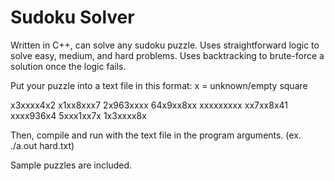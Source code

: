 # Sudoku Solver

Written in C++, can solve any sudoku puzzle. Uses straightforward logic to solve easy, medium, and hard problems. Uses backtracking to brute-force a solution once the logic fails.

Put your puzzle into a text file in this format:
x = unknown/empty square

x3xxxx4x2
x1xx8xxx7
2x963xxxx
64x9xx8xx
xxxxxxxxx
xx7xx8x41
xxxx936x4
5xxx1xx7x
1x3xxxx8x

Then, compile and run with the text file in the program arguments. (ex. ./a.out hard.txt)

Sample puzzles are included.

